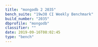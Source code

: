 ```yaml
---
title: "mongodb 2 2035"
bench_suite: "19w38 CI Weekly Benchmark"
build_number: "2035"
dbprofile: "mongodb"
classifier: ""
date: 2019-09-16T08:02:45
type: "bench"
---
```


